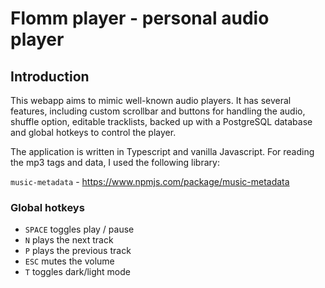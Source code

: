 # Flomm player - personal audio player

## Introduction

This webapp aims to mimic well-known audio players.
It has several features, including custom scrollbar and buttons for handling the audio, shuffle option, editable tracklists, backed up with a PostgreSQL database and global hotkeys to control the player.

The application is written in Typescript and vanilla Javascript.
For reading the mp3 tags and data, I used the following library:

`music-metadata` - https://www.npmjs.com/package/music-metadata

### Global hotkeys

- `SPACE` toggles play / pause
- `N` plays the next track
- `P` plays the previous track
- `ESC` mutes the volume
- `T` toggles dark/light mode
